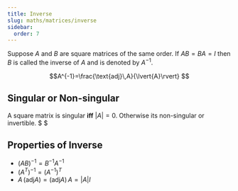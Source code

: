 ```yaml
---
title: Inverse
slug: maths/matrices/inverse
sidebar:
  order: 7
---
```


Suppose $A$ and $B$ are square matrices of the same order. If $AB = BA = I$ then
$B$ is called the inverse of $A$ and is denoted by $A^{−1}$.

```math
A^{-1}=\frac{\text{adj}\,A}{\lvert{A}\rvert}

```

## Singular or Non-singular

A square matrix is singular **iff** $\lvert{A}\rvert=0$. Otherwise its
non-singular or invertible. $ $

## Properties of Inverse

- $(AB)^{-1}=B^{-1}A^{-1}$
- $(A^T)^{-1}=(A^{-1})^{T}$
- $A\,(\text{adj}A) = (\text{adj}A)\,A = \lvert{A}\rvert I$
